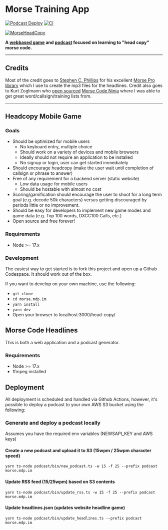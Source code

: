 # Morse Training App
[![Podcast Deploy](https://github.com/mdp/morse.mdp.im/actions/workflows/podcast_cron.yaml/badge.svg)](https://github.com/mdp/morse.mdp.im/actions/workflows/podcast_cron.yaml)
[![CI](https://github.com/mdp/morse.mdp.im/actions/workflows/build.yaml/badge.svg)](https://github.com/mdp/morse.mdp.im/actions/workflows/build.yaml)

[![MorseHeadCopy](https://user-images.githubusercontent.com/2868/160646418-083953b9-c6f2-4a61-a15b-97e8c863986b.png)](/)

**A [webbased game](https://morse.mdp.im/head-copy) and [podcast](https://morse.mdp.im/news/) focused on learning to "head copy" morse code.**

-----

## Credits

Most of the credit goes to [Stephen C. Phillips](https://scphillips.com/) for his excellent [Morse Pro library](https://github.com/scp93ch/morse-pro) which I use to create the mp3 files for the headlines. Credit also goes to Kurt Zoglmann who [open sourced](https://github.com/zoglmannk/Morse-Code-Ninja) [Morse Code Ninja](https://morsecode.ninja/) where I was able to get great word/callsign/training lists from. 

-----

## Headcopy Mobile Game

### Goals

- Should be optimized for mobile users
    - No keyboard entry, multiple choice
    - Should work on a variety of devices and mobile browsers
    - Ideally should not require an application to be installed
    - No signup or login, user can get started immediately
- Should encourage headcopy (make the user wait until completion of callsign or phrase to answer)
- Free of any requirement for a backend server (static website)
    - Low data usage for mobile users
    - Should be hostable with almost no cost
- Scoring/gamification should encourage the user to shoot for a long term goal (e.g. decode
50k characters) versus getting discouraged by periods little or no improvement.
- Should be easy for developers to implement new game modes and game data (e.g. Top 100 words, DXCC100 Calls, etc.)
- Open source and free forever!

### Requirements

- Node >= 17.x

### Development

The easiest way to get started is to fork this project and open up a Github Codespace. It should work out of the box.

If you want to develop on your own machine, use the following:

- `git clone `
- `cd morse.mdp.im`
- `yarn install`
- `yarn dev`
- Open your browser to localhost:3000/head-copy/

## Morse Code Headlines

This is both a web application and a podcast generator.

### Requirements

- Node >= 17.x
- ffmpeg installed

## Deployment

All deployment is scheduled and handled via Github Actions, however, it's possible
to deploy a podcast to your own AWS S3 bucket using the following:

### Generate and deploy a podcast locally

Assumes you have the required env variables (NEWSAPI_KEY and AWS keys)

#### Create a new podcast and upload it to S3 (15wpm / 25wpm character speed)

`yarn ts-node podcast/bin/new_podcast.ts -w 15 -f 25 --prefix podcast morse.mdp.im`

#### Update RSS feed (15/25wpm) based on S3 contents

`yarn ts-node podcast/bin/update_rss.ts -w 15 -f 25 --prefix podcast morse.mdp.im`

#### Update headlines.json (updates website headline game)

`yarn ts-node podcast/bin/update_headlines.ts --prefix podcast morse.mdp.im`
